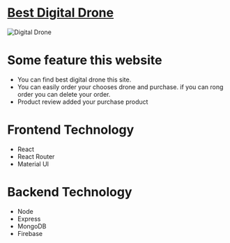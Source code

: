 # [Best Digital Drone](https://digital-drone.web.app/)
![Digital Drone](https://i.postimg.cc/Bng9hv76/Best-Digital-Dro.png)

# Some feature this website
* You can find best digital drone this site.
* You can easily order your chooses drone and purchase. if you can rong order you can delete your order.
* Product review added your purchase product
 
# Frontend Technology
* React
* React Router
* Material UI

# Backend Technology
* Node 
* Express
* MongoDB
* Firebase
